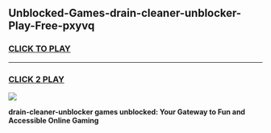 
## Unblocked-Games-drain-cleaner-unblocker-Play-Free-pxyvq
<h3>
<a href="https://premium76.site?title=drain-cleaner-unblocker&ref=23A">CLICK TO PLAY</a></h3>
<hr>

<h3>
<a href="https://premium76.site?title=drain-cleaner-unblocker&ref=23A">CLICK 2 PLAY</a>
  
</h3>

<a href="https://premium76.site?title=drain-cleaner-unblocker&ref=23A"><img src="https://clearcache.store/games.png"></a>


**drain-cleaner-unblocker games unblocked: Your Gateway to Fun and Accessible Online Gaming**
